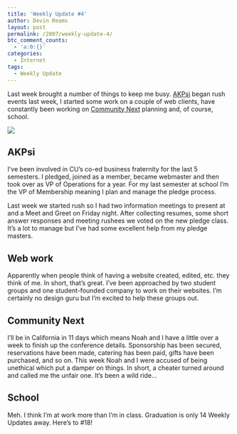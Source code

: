 ```yaml
---
title: 'Weekly Update #4'
author: Devin Reams
layout: post
permalink: /2007/weekly-update-4/
btc_comment_counts:
  - 'a:0:{}'
categories:
  - Internet
tags:
  - Weekly Update
---
```

Last week brought a number of things to keep me busy. [AKPsi][1] began rush events last week, I started some work on a couple of web clients, have constantly been working on [Community Next][2] planning and, of course, school.

<!--more-->

<img src="https://devin.reams.me/wp-content/uploads/2007/01/akpsi.png" align="center" />

## AKPsi

I&#8217;ve been involved in CU&#8217;s co-ed business fraternity for the last 5 semesters. I pledged, joined as a member, became webmaster and then took over as VP of Operations for a year. For my last semester at school I&#8217;m the VP of Membership meaning I plan and manage the pledge process.

Last week we started rush so I had two information meetings to present at and a Meet and Greet on Friday night. After collecting resumes, some short answer responses and meeting rushees we voted on the new pledge class. It&#8217;s a lot to manage but I&#8217;ve had some excellent help from my pledge masters.

## Web work

Apparently when people think of having a website created, edited, etc. they think of me. In short, that&#8217;s great. I&#8217;ve been approached by two student groups and one student-founded company to work on their websites. I&#8217;m certainly no design guru but I&#8217;m excited to help these groups out.

## Community Next

I&#8217;ll be in California in 11 days which means Noah and I have a little over a week to finish up the conference details. Sponsorship has been secured, reservations have been made, catering has been paid, gifts have been purchased, and so on. This week Noah and I were accused of being unethical which put a damper on things. In short, a cheater turned around and called me the unfair one. It&#8217;s been a wild ride&#8230;

## School

Meh. I think I&#8217;m at work more than I&#8217;m in class. Graduation is only 14 Weekly Updates away. Here&#8217;s to #18!

 [1]: http://www.cuakpsi.com/
 [2]: http://www.communitynext.com/